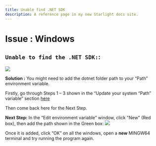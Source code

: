 ```yaml
---
title: Unable find .NET SDK
description: A reference page in my new Starlight docs site.
---
```

<h1>  Issue : Windows </h1>

## `Unable to find the .NET SDK:`:

![](https://i.imgur.com/sjzZGQa.png)

**Solution :**
You might need to add the dotnet folder path to your “Path” environment variable.

Firstly, go through Steps 1 – 3 shown in the “Update your system “Path” variable” section [here](update-system-path)

Then come back here for the Next Step.

**Next Step:** In the “Edit environment variable” window, click "New" (Red box), then add the
path shown in the Green box:
![](https://i.imgur.com/T6wIBWt.png)

Once it is added, click “OK” on all the windows, open a **new** MINGW64 terminal and try running the program again.